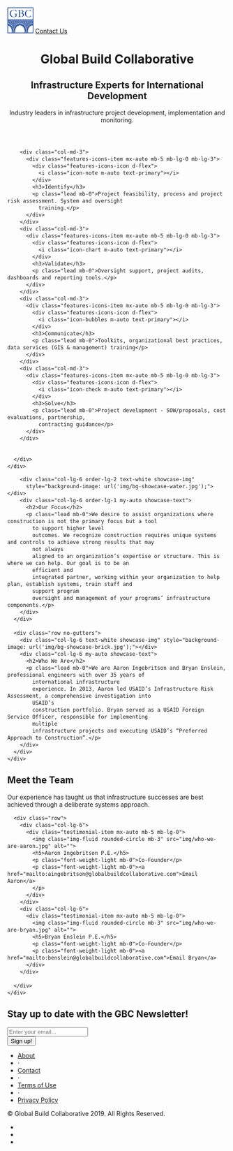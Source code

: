 ﻿<!DOCTYPE html>
<html lang="en">

<head>

  <meta charset="utf-8">
  <meta name="viewport" content="width=device-width, initial-scale=1, shrink-to-fit=no">
  <meta name="description" content="">
  <meta name="author" content="">

  <title>Global Build Collaborative</title>

  <!-- Bootstrap core CSS -->
  <link href="vendor/bootstrap/css/bootstrap.min.css" rel="stylesheet">

  <!-- Custom fonts for this template -->
  <link href="vendor/fontawesome-free/css/all.min.css" rel="stylesheet">
  <link href="vendor/simple-line-icons/css/simple-line-icons.css" rel="stylesheet" type="text/css">
  <link href="https://fonts.googleapis.com/css?family=Lato:300,400,700,300italic,400italic,700italic" rel="stylesheet"
    type="text/css">

  <!-- Custom styles for this template -->
  <link href="css/landing-page.css" rel="stylesheet">

</head>

<body>

  <!-- Navigation -->
  <nav class="navbar navbar-light bg-light static-top">
    <div class="container">
      <a class="navbar-brand" href="#"><img width="60" height="60" class="d-inline-block align-top" alt=""
          src="img/logo-blue.png"></a>
      <a class="btn btn-primary" href="mailto:benslein@globalbuildcollaborative.com">Contact Us</a>
    </div>
  </nav>

  <!-- Masthead -->
  <header class="masthead text-white text-center">
    <div class="overlay"></div>
    <div class="container">
      <div class="row">
        <div class="col-xl-9 mx-auto">
          <h1 class="mb-1 mt-2">Global Build Collaborative</h1>
          <h2 class="mb-2 mt-1">Infrastructure Experts for International Development</h2>
          <p class="lead mb-2">Industry leaders in infrastructure project development, implementation
            and monitoring.</p>
        </div>
      </div>
    </div>
  </header>

  <!-- Icons Grid -->
  <section class="features-icons bg-light text-center">
    <div class="container">
      <div class="row">

        <div class="col-md-3">
          <div class="features-icons-item mx-auto mb-5 mb-lg-0 mb-lg-3">
            <div class="features-icons-icon d-flex">
              <i class="icon-note m-auto text-primary"></i>
            </div>
            <h3>Identify</h3>
            <p class="lead mb-0">Project feasibility, process and project risk assessment. System and oversight
              training.</p>
          </div>
        </div>
        <div class="col-md-3">
          <div class="features-icons-item mx-auto mb-5 mb-lg-0 mb-lg-3">
            <div class="features-icons-icon d-flex">
              <i class="icon-chart m-auto text-primary"></i>
            </div>
            <h3>Validate</h3>
            <p class="lead mb-0">Oversight support, project audits, dashboards and reporting tools.</p>
          </div>
        </div>
        <div class="col-md-3">
          <div class="features-icons-item mx-auto mb-5 mb-lg-0 mb-lg-3">
            <div class="features-icons-icon d-flex">
              <i class="icon-bubbles m-auto text-primary"></i>
            </div>
            <h3>Communicate</h3>
            <p class="lead mb-0">Toolkits, organizational best practices, data services (GIS & management) training</p>
          </div>
        </div>
        <div class="col-md-3">
          <div class="features-icons-item mx-auto mb-5 mb-lg-0 mb-lg-3">
            <div class="features-icons-icon d-flex">
              <i class="icon-check m-auto text-primary"></i>
            </div>
            <h3>Solve</h3>
            <p class="lead mb-0">Project development - SOW/proposals, cost evaluations, partnership,
              contracting guidance</p>
          </div>
        </div>


      </div>
    </div>

  </section>

  <!-- Image Showcases -->
  <section class="showcase">
    <div class="container-fluid p-0">
      <div class="row no-gutters">

        <div class="col-lg-6 order-lg-2 text-white showcase-img"
          style="background-image: url('img/bg-showcase-water.jpg');"></div>
        <div class="col-lg-6 order-lg-1 my-auto showcase-text">
          <h2>Our Focus</h2>
          <p class="lead mb-0">We desire to assist organizations where construction is not the primary focus but a tool
            to support higher level
            outcomes. We recognize construction requires unique systems and controls to achieve strong results that may
            not always
            aligned to an organization’s expertise or structure. This is where we can help. Our goal is to be an
            efficient and
            integrated partner, working within your organization to help plan, establish systems, train staff and
            support program
            oversight and management of your programs’ infrastructure components.</p>
        </div>
      </div>

      <div class="row no-gutters">
        <div class="col-lg-6 text-white showcase-img" style="background-image: url('img/bg-showcase-brick.jpg');"></div>
        <div class="col-lg-6 my-auto showcase-text">
          <h2>Who We Are</h2>
          <p class="lead mb-0">We are Aaron Ingebritson and Bryan Enslein, professional engineers with over 35 years of
            international infrastructure
            experience. In 2013, Aaron led USAID’s Infrastructure Risk Assessment, a comprehensive investigation into
            USAID’s
            construction portfolio. Bryan served as a USAID Foreign Service Officer, responsible for implementing
            multiple
            infrastructure projects and executing USAID’s “Preferred Approach to Construction”.</p>
        </div>
      </div>
    </div>

  </section>

  <!-- Testimonials -->
  <section class="testimonials text-center bg-light">
    <div class="container">
      <div class="row">
        <div class="col-xl-9 mx-auto mb-5">
          <h1>Meet the Team</h1>
          <p class="lead">Our experience has
            taught us that
            infrastructure successes are best achieved through a deliberate systems approach.</p>
        </div>
      </div>

      <div class="row">
        <div class="col-lg-6">
          <div class="testimonial-item mx-auto mb-5 mb-lg-0">
            <img class="img-fluid rounded-circle mb-3" src="img/who-we-are-aaron.jpg" alt="">
            <h5>Aaron Ingebritson P.E.</h5>
            <p class="font-weight-light mb-0">Co-Founder</p>
            <p class="font-weight-light mb-0"><a href="mailto:aingebritson@globalbuildcollaborative.com">Email Aaron</a>
            </p>
          </div>
        </div>
        <div class="col-lg-6">
          <div class="testimonial-item mx-auto mb-5 mb-lg-0">
            <img class="img-fluid rounded-circle mb-3" src="img/who-we-are-bryan.jpg" alt="">
            <h5>Bryan Enslein P.E.</h5>
            <p class="font-weight-light mb-0">Co-Founder</p>
            <p class="font-weight-light mb-0"><a href="mailto:benslein@globalbuildcollaborative.com">Email Bryan</a>
          </div>
        </div>

      </div>
    </div>

  </section>

  <!-- Call to Action -->
  <section class="call-to-action text-white text-center">
    <div class="overlay"></div>
    <div class="container">
      <div class="row">
        <div class="col-xl-9 mx-auto">
          <h2 class="mb-4">Stay up to date with the GBC Newsletter!</h2>
        </div>
        <div class="col-md-10 col-lg-8 col-xl-7 mx-auto">
          <form>
            <div class="form-row">
              <div class="col-12 col-md-9 mb-2 mb-md-0">
                <input type="email" class="form-control form-control-lg" placeholder="Enter your email...">
              </div>
              <div class="col-12 col-md-3">
                <button type="submit" class="btn btn-block btn-lg btn-primary">Sign up!</button>
              </div>
            </div>
          </form>
        </div>
      </div>
    </div>
  </section>

  <!-- Footer -->
  <footer class="footer bg-light">
    <div class="container">
      <div class="row">
        <div class="col-lg-6 h-100 text-center text-lg-left my-auto">
          <ul class="list-inline mb-2">
            <li class="list-inline-item">
              <a href="#">About</a>
            </li>
            <li class="list-inline-item">&sdot;</li>
            <li class="list-inline-item">
              <a href="#">Contact</a>
            </li>
            <li class="list-inline-item">&sdot;</li>
            <li class="list-inline-item">
              <a href="#">Terms of Use</a>
            </li>
            <li class="list-inline-item">&sdot;</li>
            <li class="list-inline-item">
              <a href="#">Privacy Policy</a>
            </li>
          </ul>
          <p class="text-muted small mb-4 mb-lg-0">&copy; Global Build Collaborative 2019. All Rights Reserved.</p>
        </div>
        <div class="col-lg-6 h-100 text-center text-lg-right my-auto">
          <ul class="list-inline mb-0">
            <li class="list-inline-item mr-3">
              <a href="#">
                <i class="fab fa-facebook fa-2x fa-fw"></i>
              </a>
            </li>
            <li class="list-inline-item mr-3">
              <a href="#">
                <i class="fab fa-twitter-square fa-2x fa-fw"></i>
              </a>
            </li>
            <li class="list-inline-item">
              <a href="#">
                <i class="fab fa-instagram fa-2x fa-fw"></i>
              </a>
            </li>
          </ul>
        </div>
      </div>
    </div>
  </footer>

  <!-- Bootstrap core JavaScript -->
  <script src="vendor/jquery/jquery.min.js"></script>
  <script src="vendor/bootstrap/js/bootstrap.bundle.min.js"></script>

</body>

</html>
